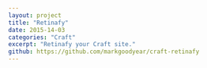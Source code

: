```yaml
---
layout: project
title: "Retinafy"
date: 2015-14-03
categories: "Craft"
excerpt: "Retinafy your Craft site."
github: https://github.com/markgoodyear/craft-retinafy
---
```

